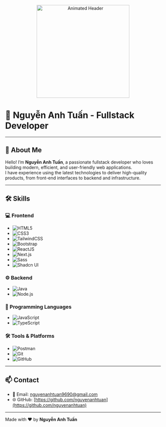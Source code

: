 <p align="center">
  <img src="https://media.giphy.com/media/26ufdipQqU2lhNA4g/giphy.gif" alt="Animated Header" width="300"/>
</p>

# 👋 Nguyễn Anh Tuấn - Fullstack Developer

---

## 🌟 About Me

Hello! I’m **Nguyễn Anh Tuấn**, a passionate fullstack developer who loves building modern, efficient, and user-friendly web applications.  
I have experience using the latest technologies to deliver high-quality products, from front-end interfaces to backend and infrastructure.

---

## 🛠️ Skills

### 💻 Frontend
- ![HTML5](https://img.shields.io/badge/HTML5-E34F26?style=for-the-badge&logo=html5&logoColor=white)  
- ![CSS3](https://img.shields.io/badge/CSS3-1572B6?style=for-the-badge&logo=css3&logoColor=white)  
- ![TailwindCSS](https://img.shields.io/badge/Tailwind_CSS-06B6D4?style=for-the-badge&logo=tailwind-css&logoColor=white)  
- ![Bootstrap](https://img.shields.io/badge/Bootstrap-7952B3?style=for-the-badge&logo=bootstrap&logoColor=white)  
- ![ReactJS](https://img.shields.io/badge/React-20232A?style=for-the-badge&logo=react&logoColor=61DAFB)  
- ![Next.js](https://img.shields.io/badge/Next.js-000000?style=for-the-badge&logo=next.js&logoColor=white)  
- ![Sass](https://img.shields.io/badge/Sass-CC6699?style=for-the-badge&logo=sass&logoColor=white)  
- ![Shadcn UI](https://img.shields.io/badge/Shadcn_UI-000000?style=for-the-badge&logo=tailwind-css&logoColor=white)

### ⚙️ Backend
- ![Java](https://img.shields.io/badge/Java-007396?style=for-the-badge&logo=java&logoColor=white)  
- ![Node.js](https://img.shields.io/badge/Node.js-339933?style=for-the-badge&logo=node.js&logoColor=white)

### 📝 Programming Languages
- ![JavaScript](https://img.shields.io/badge/JavaScript-F7DF1E?style=for-the-badge&logo=javascript&logoColor=black)  
- ![TypeScript](https://img.shields.io/badge/TypeScript-3178C6?style=for-the-badge&logo=typescript&logoColor=white)

### 🛠️ Tools & Platforms
- ![Postman](https://img.shields.io/badge/Postman-FF6C37?style=for-the-badge&logo=postman&logoColor=white)  
- ![Git](https://img.shields.io/badge/Git-F05032?style=for-the-badge&logo=git&logoColor=white)  
- ![GitHub](https://img.shields.io/badge/GitHub-181717?style=for-the-badge&logo=github&logoColor=white)

---

## 📫 Contact

- 📧 Email: [nguyenanhtuan9690@gmail.com](mailto:nguyenanhtuan9690@gmail.com)  
- 🌐 GitHub: [https://github.com/nguyenanhtuan](https://github.com/nguyenanhtuan)

---

Made with ❤️ by **Nguyễn Anh Tuấn**
